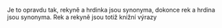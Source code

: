 Je to opravdu tak, rekyně a hrdinka jsou synonyma, dokonce rek a hrdina jsou synonyma. Rek a rekyně jsou totiž knižní výrazy